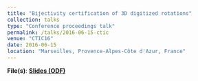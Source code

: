 ```yaml
---
title: "Bijectivity certification of 3D digitized rotations"
collection: talks
type: "Conference proceedings talk"
permalink: /talks/2016-06-15-ctic
venue: "CTIC16"
date: 2016-06-15
location: "Marseilles, Provence-Alpes-Côte d'Azur, France"
---
```

**File(s)**: [**Slides (ODF)**](../files/CTIC16_PRESENTATION.odp)
